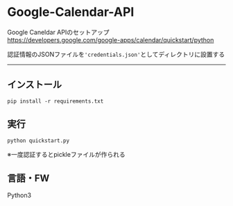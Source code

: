 # Google-Calendar-API

Google Caneldar APIのセットアップ  
https://developers.google.com/google-apps/calendar/quickstart/python

認証情報のJSONファイルを```'credentials.json'```としてディレクトリに設置する

----------------------------------------------------------------------

## インストール  
```
pip install -r requirements.txt
```
  
## 実行
```
python quickstart.py  
```  
※一度認証するとpickleファイルが作られる

## 言語・FW  
Python3

